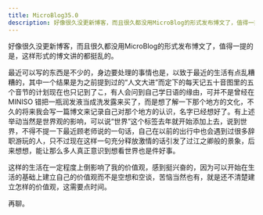 ```yaml
---
title: MicroBlog35.0
description: 好像很久没更新博客，而且很久都没用MicroBlog的形式发布博文了，值得一提的是，这样形式的博文讲的都挺乱的。
---
```


好像很久没更新博客，而且很久都没用MicroBlog的形式发布博文了，值得一提的是，这样形式的博文讲的都挺乱的。

最近可以写的东西是不少的，身边要处理的事情也是，以致于最近的生活有点乱糟糟的，其中一个结果是为之前提到过的“人文大进”而定下的每天记五十音图里的五个音节的计划现在也只记到了こ，有人会问到自己学日语的缘由，可并不是曾经在 MINISO 错把一瓶润发液当成洗发露来买了，而是想了解一下那个地方的文化，不久的将来我会写一篇博文来记录自己对那个地方的认识，名字已经想好了。有上述举动当然是世界观的影响，可以说“世界”这个标签去年就开始添加上去，说到世界，不得不提一下最近顾老师说的一句话，自己在以前的出行中也会遇到过很多辞职游玩的人，只不过现在这样一句充分释放激情的话引发了过江之卿般的景象，后来想想，能让那么多人真正意识到想看世界也是件好事。

这样的生活在一定程度上倒影响了我的价值观，感到挺兴奋的，因为可以开始在生活的基础上建立自己的价值观而不是空想和空谈，苦恼当然也有，就是还不清楚建立怎样的价值观，这需要点时间。

再聊。
